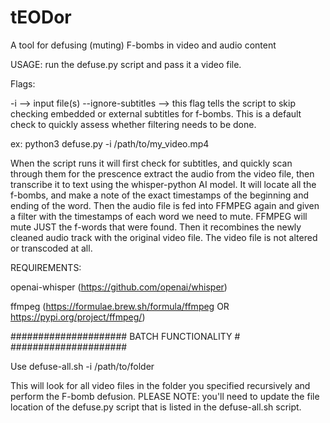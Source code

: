 # tEODor
A tool for defusing (muting) F-bombs in video and audio content

USAGE:
run the defuse.py script and pass it a video file.  

Flags:

-i --> input file(s)
--ignore-subtitles --> this flag tells the script to skip checking embedded or external subtitles for f-bombs.  This is a default check to quickly assess whether filtering needs to be done. 

ex:
python3 defuse.py -i /path/to/my_video.mp4

When the script runs it will first check for subtitles, and quickly scan through them for the prescence extract the audio from the video file, then transcribe it to text using the whisper-python AI model.  It will locate all the f-bombs, and make a note of the exact timestamps of the beginning and ending of the word.  Then the audio file is fed into FFMPEG again and given a filter with the timestamps of each word we need to mute.  FFMPEG will mute JUST the f-words that were found.  Then it recombines the newly cleaned audio track with the original video file. The video file is not altered or transcoded at all. 

REQUIREMENTS:

openai-whisper (https://github.com/openai/whisper)

ffmpeg (https://formulae.brew.sh/formula/ffmpeg OR https://pypi.org/project/ffmpeg/)


#####################
BATCH FUNCTIONALITY #
#####################

Use defuse-all.sh -i /path/to/folder

This will look for all video files in the folder you specified recursively and perform the F-bomb defusion. 
PLEASE NOTE: you'll need to update the file location of the defuse.py script that is listed in the defuse-all.sh script. 
